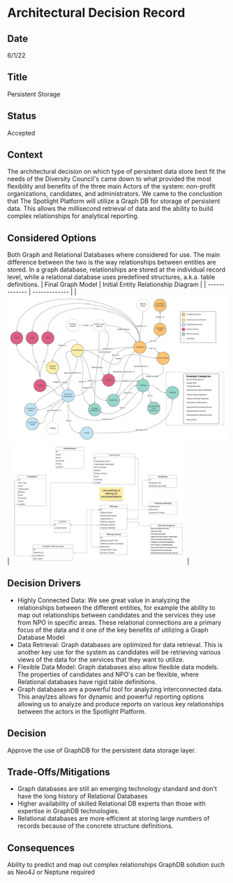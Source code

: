# Architectural Decision Record
## Date
6/1/22 

## Title
Persistent Storage

## Status
Accepted

## Context 
The architectural decision on which type of persistent data store best fit the needs of the Diversity Council's came down to what provided the most flexibility and benefits of the three main Actors of the system: non-profit organizations, candidates, and administrators. We came to the conclustion that The Spotlight Platform will utilize a Graph DB for storage of  persistent data. This allows the millisecond retrieval of data and the ability to build complex relationships for analytical reporting.

## Considered Options
Both Graph and Relational Databases where considered for use. The main difference between the two is the way relationships between entities are stored. In a graph database, relationships are stored at the individual record level, while a relational database uses predefined structures, a.k.a. table definitions.
| Final Graph Model | Initial Entity Relationship Diagram |
| ------------- | ------------- |
| <img src="/assets/images/DiversityCyberCouncil-GraphModel.jpeg" width="600">  | <img src="/assets/images/DiversityCyberCouncil-ERD.jpeg" width="400"> |

## Decision Drivers
* Highly Connected Data: We see great value in analyzing the relationships between the different entities, for example the ability to map out relationships between candidates and the services they use from NPO in specific areas. These relational connections are a primary focus of the data and it one of the key benefits of utilizing a Graph Database Model
* Data Retrieval: Graph databases are optimized for data retrieval. This is another key use for the system as candidates will be retrieving various views of the data for the services that they want to utilize.
* Flexible Data Model: Graph databases also allow flexible data models. The properties of candidates and NPO's can be flexible, where Relational databases have rigid table definitions. 
* Graph databases are a powerful tool for analyzing interconnected data. This anaylzes allows for dynamic and powerful reporting options allowing us to analyze and produce reports on various key relationships between the actors in the Spotlight Platform. 

## Decision
Approve the use of GraphDB for the persistent data storage layer.

## Trade-Offs/Mitigations
* Graph databases are still an emerging technology standard and don't have the long history of Relational Databases
* Higher availability of skilled Relational DB experts than those with expertise in GraphDB technologies.
* Relational databases are more efficient at storing large numbers of records because of the concrete structure definitions.

## Consequences
Ability to predict and map out complex relationships
GraphDB solution such as Neo4J or Neptune required

